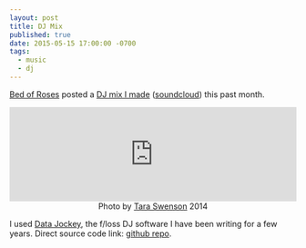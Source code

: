```yaml
---
layout: post
title: DJ Mix
published: true
date: 2015-05-15 17:00:00 -0700
tags:
  - music
  - dj
---
```


[Bed of Roses](http://bedofrosesblog.tumblr.com/) posted a [DJ mix I made](http://tmblr.co/ZxyKor1ktgoN9) ([soundcloud](https://soundcloud.com/bed_of_roses-1/bed-of-roses-podcast-xviii-xnor)) this past month.

<center>

<iframe width="100%" height="166" scrolling="no" frameborder="no" src="https://w.soundcloud.com/player/?url=https%3A//api.soundcloud.com/tracks/205575476&amp;color=ff5500&amp;auto_play=false&amp;hide_related=false&amp;show_comments=true&amp;show_user=true&amp;show_reposts=false"></iframe>
<br>Photo by <a href="http://tara-swenson.tumblr.com/">Tara Swenson</a> 2014

</center>

<!--more-->

I used [Data Jockey](http://www.x37v.info/projects/datajockey/), the f/loss DJ software I have been writing for a few years.  Direct source code link: [github repo](https://github.com/x37v/datajockey).

